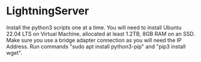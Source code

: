 # LightningServer
Install the python3 scripts one at a time. You will need to install Ubuntu 22.04 LTS on Virtual Machine, allocated at least 1.2TB, 8GB RAM on an SSD. Make sure you use a bridge adapter connection as you will need the IP Address. Run commands "sudo apt install python3-pip" and "pip3 install wget".
